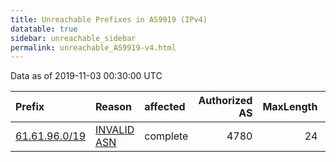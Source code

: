 ```yaml
---
title: Unreachable Prefixes in AS9919 (IPv4)
datatable: true
sidebar: unreachable_sidebar
permalink: unreachable_AS9919-v4.html
---
```


Data as of 2019-11-03 00:30:00 UTC


<div class="datatable-begin"></div>

| Prefix                                               | Reason                                                                                              | affected   |   Authorized AS |   MaxLength | Anchor                                       |   unreachable /24s |
|:-----------------------------------------------------|:----------------------------------------------------------------------------------------------------|:-----------|----------------:|------------:|:---------------------------------------------|-------------------:|
| [61.61.96.0/19](https://stat.ripe.net/61.61.96.0/19) | [INVALID ASN](https://rpki-validator.ripe.net/announcement-preview?asn=AS9919&prefix=61.61.96.0/19) | complete   |            4780 |          24 | [APNIC](unreachable_APNIC_RPKI_Root-v4.html) |                 32 |

<div class="datatable-end"></div>